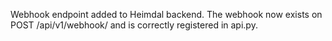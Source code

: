 Webhook endpoint added to Heimdal backend. The webhook now exists on POST /api/v1/webhook/ and is correctly registered in api.py.